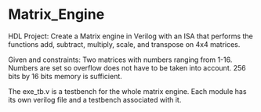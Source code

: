 # Matrix_Engine
HDL Project: Create a Matrix engine in Verilog with an ISA that performs the functions add, subtract, multiply, scale, and transpose on 4x4 matrices.

Given and constraints: Two matrices with numbers ranging from 1-16. Numbers are set so overflow does not have to be taken into account. 256 bits by 16 bits memory is sufficient. 

The exe_tb.v is a testbench for the whole matrix engine. Each module has its own verilog file and a testbench associated with it. 
